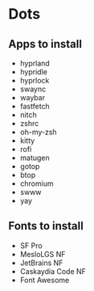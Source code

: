 # Dots

## Apps to install

- hyprland
- hypridle
- hyprlock
- swaync
- waybar
- fastfetch
- nitch
- zshrc
- oh-my-zsh
- kitty
- rofi
- matugen
- gotop
- btop
- chromium
- swww
- yay

## Fonts to install

- SF Pro
- MesloLGS NF
- JetBrains NF
- Caskaydia Code NF
- Font Awesome
